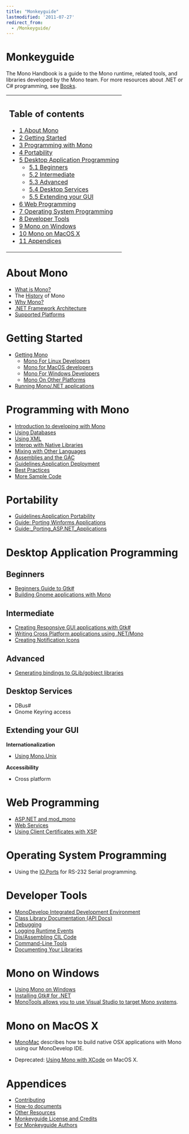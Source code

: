 ```yaml
---
title: "Monkeyguide"
lastmodified: '2011-07-27'
redirect_from:
  - /Monkeyguide/
---
```


Monkeyguide
===========

 The Mono Handbook is a guide to the Mono runtime, related tools, and libraries developed by the Mono team. For more resources about .NET or C\# programming, see [Books](/Books "Books").

<table>
<col width="100%" />
<tbody>
<tr class="odd">
<td align="left"><h2>Table of contents</h2>
<ul>
<li><a href="#about-mono">1 About Mono</a></li>
<li><a href="#getting-started">2 Getting Started</a></li>
<li><a href="#programming-with-mono">3 Programming with Mono</a></li>
<li><a href="#portability">4 Portability</a></li>
<li><a href="#desktop-application-programming">5 Desktop Application Programming</a>
<ul>
<li><a href="#beginners">5.1 Beginners</a></li>
<li><a href="#intermediate">5.2 Intermediate</a></li>
<li><a href="#advanced">5.3 Advanced</a></li>
<li><a href="#desktop-services">5.4 Desktop Services</a></li>
<li><a href="#extending-your-gui">5.5 Extending your GUI</a></li>
</ul></li>
<li><a href="#web-programming">6 Web Programming</a></li>
<li><a href="#operating-system-programming">7 Operating System Programming</a></li>
<li><a href="#developer-tools">8 Developer Tools</a></li>
<li><a href="#mono-on-windows">9 Mono on Windows</a></li>
<li><a href="#mono-on-macos-x">10 Mono on MacOS X</a></li>
<li><a href="#appendices">11 Appendices</a></li>
</ul></td>
</tr>
</tbody>
</table>

About Mono
==========

-   [What is Mono?](/About_Mono "About Mono")
-   The [History](/History "History") of Mono
-   [Why Mono?](/Why_Mono%3F "Why Mono?")
-   [.NET Framework Architecture](/.NET_Framework_Architecture ".NET Framework Architecture")
-   [Supported Platforms](/Supported_Platforms "Supported Platforms")

Getting Started
===============

-   [Getting Mono](/Obtaining_Mono)
    -   [Mono For Linux Developers](/Mono_For_Linux_Developers "Mono For Linux Developers")
    -   [Mono for MacOS developers](/Mono:OSX "Mono:OSX")
    -   [Mono For Windows Developers](/Using_Mono_on_Windows)
    -   [Mono On Other Platforms](/Mono_On_Other_Platforms "Mono On Other Platforms")
-   [Running Mono/.NET applications](/Guide:Running_Mono_Applications "Guide:Running Mono Applications")

Programming with Mono
=====================

-   [Introduction to developing with Mono](/Introduction_to_developing_with_Mono "Introduction to developing with Mono")
-   [Using Databases](/Using_Databases "Using Databases")
-   [Using XML](/Using_XML "Using XML")
-   [Interop with Native Libraries](/Interop_with_Native_Libraries "Interop with Native Libraries")
-   [Mixing with Other Languages](/Mixing_with_Other_Languages "Mixing with Other Languages")
-   [Assemblies and the GAC](/Assemblies_and_the_GAC "Assemblies and the GAC")
-   [Guidelines:Application Deployment](/Guidelines:Application_Deployment "Guidelines:Application Deployment")
-   [Best Practices](/Best_Practices "Best Practices")
-   [More Sample Code](/More_Sample_Code "More Sample Code")

Portability
===========

-   [Guidelines:Application Portability](/Guidelines:Application_Portability "Guidelines:Application Portability")
-   [Guide: Porting Winforms Applications](/Guide:_Porting_Winforms_Applications "Guide: Porting Winforms Applications")
-   [Guide:\_Porting\_ASP.NET\_Applications](/Guide:_Porting_ASP.NET_Applications "Guide: Porting ASP.NET Applications")

Desktop Application Programming
===============================

Beginners
---------

-   [Beginners Guide to Gtk\#](/GtkSharpBeginnersGuide "GtkSharpBeginnersGuide")
-   [Building Gnome applications with Mono](/Mono_for_Gnome_Applications "Mono for Gnome Applications")

Intermediate
------------

-   [Creating Responsive GUI applications with Gtk\#](/Responsive_Applications "Responsive Applications")
-   [Writing Cross Platform applications using .NET/Mono](/Guidelines:Application_Portability)
-   [Creating Notification Icons](/GtkSharpNotificationIcon "GtkSharpNotificationIcon")

Advanced
--------

-   [Generating bindings to GLib/gobject libraries](/GAPI "GAPI")

Desktop Services
----------------

-   DBus\#
-   Gnome Keyring access

Extending your GUI
------------------

**Internationalization**

-   [Using Mono.Unix](/Internationalization)

**Accessibility**

-   Cross platform

Web Programming
===============

-   [ASP.NET and mod\_mono](/ASP.NET_and_mod_mono "ASP.NET and mod mono")
-   [Web Services](/Web_Services "Web Services")
-   [Using Client Certificates with XSP](/UsingClientCertificatesWithXSP "UsingClientCertificatesWithXSP")

Operating System Programming
============================

-   Using the [IO.Ports](/HowToSystemIOPorts "HowToSystemIOPorts") for RS-232 Serial programming.

Developer Tools
===============

-   [MonoDevelop Integrated Development Environment](http://monodevelop.com)
-   [Class Library Documentation (API Docs)](/Monodoc "Monodoc")
-   [Debugging](/Debugging "Debugging")
-   [Logging Runtime Events](/Logging_Runtime_Events "Logging Runtime Events")
-   [Dis/Assembling CIL Code](/Dis/Assembling_CIL_Code "Dis/Assembling CIL Code")
-   [Command-Line Tools](/Command-Line_Tools "Command-Line Tools")
-   [Documenting Your Libraries](/Generating_Documentation "Generating Documentation")

Mono on Windows
===============

-   [Using Mono on Windows](/Using_Mono_on_Windows "Using Mono on Windows")
-   [Installing Gtk\# for .NET](/Gtk-Sharp_Installer_for_.NET_Framework "Gtk-Sharp Installer for .NET Framework")
-   [MonoTools allows you to use Visual Studio to target Mono systems](http://mono-tools.com/).

Mono on MacOS X
===============

-   [MonoMac](/MonoMac "MonoMac") describes how to build native OSX applications with Mono using our MonoDevelop IDE.

-   Deprecated: [Using Mono with XCode](/CSharpPlugin "CSharpPlugin") on MacOS X.

Appendices
==========

-   [Contributing](/Contributing "Contributing")
-   [How-to documents](/Howto "Howto")
-   [Other Resources](/Books "Books")
-   [Monkeyguide License and Credits](/Monkeyguide_License_and_Credits "Monkeyguide License and Credits")
-   [For Monkeyguide Authors](/For_Monkeyguide_Authors "For Monkeyguide Authors")



